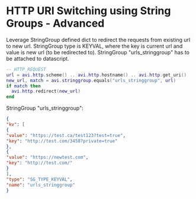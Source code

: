 # HTTP URI Switching using String Groups - Advanced

Leverage StringGroup defined dict to redirect the requests from existing url to new url. StringGroup type is KEYVAL, where the key is current url and value is new url (to be redirected to). StringGroup "urls_stringgroup" has to be attached to datascript.

```lua
-- HTTP_REQUEST
url = avi.http.scheme() .. avi.http.hostname() .. avi.http.get_uri()
new_url, match = avi.stringgroup.equals("urls_stringgroup", url)
if match then
  avi.http.redirect(new_url)
end
```

StringGroup "urls_stringgroup":

```json
{
"kv": [
{
"value": "https://test.ca/test123?test=true",
"key": "http://test.com/3458?private=true"
},
{
"value": "https://newtest.com",
"key": "http://test.com/"
}
],
"type": "SG_TYPE_KEYVAL",
"name": "urls_stringgroup"
}
```

